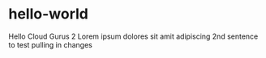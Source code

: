 # hello-world
Hello Cloud Gurus 2
Lorem ipsum dolores sit amit adipiscing
2nd sentence to test pulling in changes
